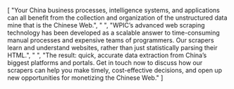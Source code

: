 [
    "Your China business processes, intelligence systems, and applications can all benefit from the collection and organization of the unstructured data mine that is the Chinese Web.",
    " ",
    "WPIC’s advanced web scraping technology has been developed as a scalable answer to time-consuming manual processes and expensive teams of programmers. Our scrapers learn and understand websites, rather than just statistically parsing their HTML.",
    " ",
    "The result: quick, accurate data extraction from China’s biggest platforms and portals. Get in touch now to discuss how our scrapers can help you make timely, cost-effective decisions, and open up new opportunities for monetizing the Chinese Web."
]